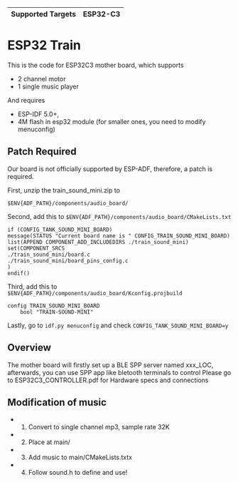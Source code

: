 | Supported Targets |ESP32-C3 |
| ----------------- | ----- | 


# ESP32 Train
This is the code for ESP32C3 mother board, which supports
* 2 channel motor
* 1 single music player

And requires
* ESP-IDF 5.0+,
* 4M flash in esp32 module (for smaller ones, you need to modify menuconfig)
## Patch Required
Our board is not officially supported by ESP-ADF, therefore, a patch is required.

First, unzip the train_sound_mini.zip to 
```
$ENV{ADF_PATH}/components/audio_board/
```

Second, add this to ``$ENV{ADF_PATH}/components/audio_board/CMakeLists.txt``
```
if (CONFIG_TANK_SOUND_MINI_BOARD)
message(STATUS "Current board name is " CONFIG_TRAIN_SOUND_MINI_BOARD)
list(APPEND COMPONENT_ADD_INCLUDEDIRS ./train_sound_mini)
set(COMPONENT_SRCS
./train_sound_mini/board.c
./train_sound_mini/board_pins_config.c
)
endif()
```

Third, add this to ``$ENV{ADF_PATH}/components/audio_board/Kconfig.projbuild``

```
config TRAIN_SOUND_MINI_BOARD
    bool "TRAIN-SOUND-MINI"
```

Lastly, go to  ``idf.py menuconfig`` and check ``CONFIG_TANK_SOUND_MINI_BOARD=y``
## Overview
The mother board will firstly set up a BLE SPP server named xxx_LOC, afterwards, you can use SPP app like bletooth terminals to control
Please go to ESP32C3_CONTROLLER.pdf for Hardware specs and connections
## Modification of music
- 1. Convert to single channel mp3, sample rate 32K
- 2. Place at main/
- 3. Add music to main/CMakeLists.txtx
- 4. Follow sound.h to define and use!


